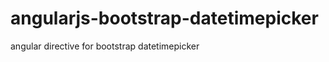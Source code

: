 angularjs-bootstrap-datetimepicker
==================================

angular directive for bootstrap datetimepicker

